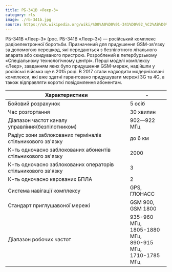 ```yaml
---
title: РБ-341В «Леєр-3»
category: rls
image: ./rb-341b.jpg
source: https://uk.wikipedia.org/wiki/%D0%A0%D0%91-341%D0%92_%C2%AB%D0%9B%D0%B5%D1%94%D1%80-3%C2%BB
---
```


РБ-341В «Леєр-3» (рос. РБ-341В «Леер-3») — російський комплекс радіоелектронної боротьби. Призначений для придушення GSM-зв'язку за допомогою перешкод, які передаються з безпілотного літального апарата або скидуваного пристрою. Розроблений в петербурзькому «Спеціальному технологічному центрі».
Перші моделі комплексу «Леєр», завданням яких було придушення GSM-мереж, надійшли у російські війська ще в 2015 році. В 2017 стали надходити модернізовані комплекси, які вже здатні гарантовано придушувати мережі 3G та 4G, а також відправляти короткі повідомлення абонентам.

| Характеристики                                               | -                                                                     |
| ------------------------------------------------------------ | --------------------------------------------------------------------- |
| Бойовий розрахунок                                           | 5 осіб                                                                |
| Час розгортання                                              | 30 хвилин                                                             |
| Діапазон частот каналу управління(безпілотником)             | 902—922 МГц                                                           |
| Радіус зони заблокованих терміналів стільникового зв'язку    | до 6 км                                                               |
| К-ть одночасно заблокованих абонентів стільникового зв'язку  | 2000                                                                  |
| К-ть одночасно заблокованих операторів стільникового зв'язку | 3                                                                     |
| К-ть одночасно керованих БПЛА                                | 2                                                                     |
| Система навігації комплексу                                  | GPS, <br/>ГЛОНАСС                                                     |
| Стандарт приглушавоної мережі                                | GSM 900, <br/> GSM 1800                                               |
| Діапазон робочих частот                                      | 935-960 МГц, <br/>1805-1880 МГц, <br/>890-915 МГц, <br/>1710-1785 МГц |
